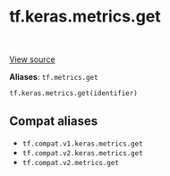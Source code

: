 <div itemscope itemtype="http://developers.google.com/ReferenceObject">
<meta itemprop="name" content="tf.keras.metrics.get" />
<meta itemprop="path" content="Stable" />
</div>

# tf.keras.metrics.get

<!-- Insert buttons and diff -->

<table class="tfo-notebook-buttons tfo-api" align="left">
</table>

<a target="_blank" href="/code/stable/tensorflow/python/keras/metrics.py">View source</a>





**Aliases**: `tf.metrics.get`

``` python
tf.keras.metrics.get(identifier)
```



<!-- Placeholder for "Used in" -->


## Compat aliases

* `tf.compat.v1.keras.metrics.get`
* `tf.compat.v2.keras.metrics.get`
* `tf.compat.v2.metrics.get`

